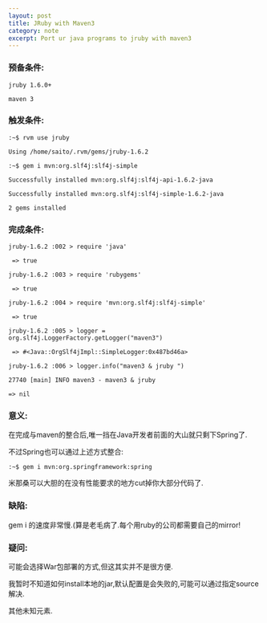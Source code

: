 ```yaml
---
layout: post
title: JRuby with Maven3
category: note
excerpt: Port ur java programs to jruby with maven3
---
```


### 预备条件:

`jruby 1.6.0+`

`maven 3`

### 触发条件:

`:~$ rvm use jruby`

`Using /home/saito/.rvm/gems/jruby-1.6.2`

`:~$ gem i mvn:org.slf4j:slf4j-simple`

`Successfully installed mvn:org.slf4j:slf4j-api-1.6.2-java`

`Successfully installed mvn:org.slf4j:slf4j-simple-1.6.2-java`

`2 gems installed`


### 完成条件:

`jruby-1.6.2 :002 > require 'java'`

` => true`

`jruby-1.6.2 :003 > require 'rubygems'`

` => true`

`jruby-1.6.2 :004 > require 'mvn:org.slf4j:slf4j-simple'`

` => true`

`jruby-1.6.2 :005 > logger = org.slf4j.LoggerFactory.getLogger("maven3")`

` => #<Java::OrgSlf4jImpl::SimpleLogger:0x487bd46a>`

`jruby-1.6.2 :006 > logger.info("maven3 & jruby ")`

`27740 [main] INFO maven3 - maven3 & jruby`

` => nil `

### 意义:

  在完成与maven的整合后,唯一挡在Java开发者前面的大山就只剩下Spring了.

  不过Spring也可以通过上述方式整合:

  `:~$ gem i mvn:org.springframework:spring`

  米那桑可以大胆的在没有性能要求的地方cut掉你大部分代码了.

### 缺陷:

  gem i 的速度非常慢.(算是老毛病了.每个用ruby的公司都需要自己的mirror!

### 疑问:

  可能会选择War包部署的方式,但这其实并不是很方便.

  我暂时不知道如何install本地的jar,默认配置是会失败的,可能可以通过指定source解决.

  其他未知元素.


